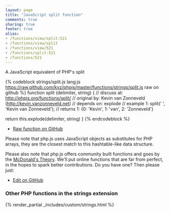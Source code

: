 ```yaml
---
layout: page
title: "JavaScript split function"
comments: true
sharing: true
footer: true
alias:
- /functions/view/split:521
- /functions/view/split
- /functions/view/521
- /functions/split:521
- /functions/521
---
```

<!-- Generated by Rakefile:build -->
A JavaScript equivalent of PHP's split

{% codeblock strings/split.js lang:js https://raw.github.com/kvz/phpjs/master/functions/strings/split.js raw on github %}
function split (delimiter, string) {
  //  discuss at: http://phpjs.org/functions/split/
  // original by: Kevin van Zonneveld (http://kevin.vanzonneveld.net)
  //  depends on: explode
  //   example 1: split(' ', 'Kevin van Zonneveld');
  //   returns 1: {0: 'Kevin', 1: 'van', 2: 'Zonneveld'}

  return this.explode(delimiter, string)
}
{% endcodeblock %}

 - [Raw function on GitHub](https://github.com/kvz/phpjs/blob/master/functions/strings/split.js)

Please note that php.js uses JavaScript objects as substitutes for PHP arrays, they are 
the closest match to this hashtable-like data structure. 

Please also note that php.js offers community built functions and goes by the 
[McDonald's Theory](https://medium.com/what-i-learned-building/9216e1c9da7d). We'll put online 
functions that are far from perfect, in the hopes to spark better contributions. 
Do you have one? Then please just: 

 - [Edit on GitHub](https://github.com/kvz/phpjs/edit/master/functions/strings/split.js)


### Other PHP functions in the strings extension
{% render_partial _includes/custom/strings.html %}
